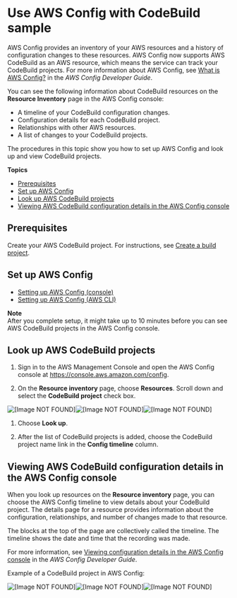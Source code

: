 # Use AWS Config with CodeBuild sample<a name="how-to-integrate-config"></a>

AWS Config provides an inventory of your AWS resources and a history of configuration changes to these resources\. AWS Config now supports AWS CodeBuild as an AWS resource, which means the service can track your CodeBuild projects\. For more information about AWS Config, see [What is AWS Config?](https://docs.aws.amazon.com/config/latest/developerguide/WhatIsConfig.html) in the *AWS Config Developer Guide*\.

You can see the following information about CodeBuild resources on the **Resource Inventory** page in the AWS Config console:
+ A timeline of your CodeBuild configuration changes\.
+ Configuration details for each CodeBuild project\.
+ Relationships with other AWS resources\.
+ A list of changes to your CodeBuild projects\.

The procedures in this topic show you how to set up AWS Config and look up and view CodeBuild projects\.

**Topics**
+ [Prerequisites](#how-to-create-a-build-project)
+ [Set up AWS Config](#setup-config)
+ [Look up AWS CodeBuild projects](#lookup-projects)
+ [Viewing AWS CodeBuild configuration details in the AWS Config console](#viewing-config-details)

## Prerequisites<a name="how-to-create-a-build-project"></a>

Create your AWS CodeBuild project\. For instructions, see [Create a build project](create-project.md)\.

## Set up AWS Config<a name="setup-config"></a>
+ [Setting up AWS Config \(console\)](https://docs.aws.amazon.com/config/latest/developerguide/gs-console.html)
+ [Setting up AWS Config \(AWS CLI\)](https://docs.aws.amazon.com/config/latest/developerguide/gs-cli.html)

**Note**  
After you complete setup, it might take up to 10 minutes before you can see AWS CodeBuild projects in the AWS Config console\.

## Look up AWS CodeBuild projects<a name="lookup-projects"></a>

1. Sign in to the AWS Management Console and open the AWS Config console at [https://console\.aws\.amazon\.com/config](https://console.aws.amazon.com/config)\. 

1. On the **Resource inventory** page, choose **Resources**\. Scroll down and select the **CodeBuild project** check box\.

     
![\[Image NOT FOUND\]](http://docs.aws.amazon.com/codebuild/latest/userguide/images/config-select-project.png)![\[Image NOT FOUND\]](http://docs.aws.amazon.com/codebuild/latest/userguide/)![\[Image NOT FOUND\]](http://docs.aws.amazon.com/codebuild/latest/userguide/)

   

1. Choose **Look up**\.

1. After the list of CodeBuild projects is added, choose the CodeBuild project name link in the **Config timeline** column\.

## Viewing AWS CodeBuild configuration details in the AWS Config console<a name="viewing-config-details"></a>

When you look up resources on the **Resource inventory** page, you can choose the AWS Config timeline to view details about your CodeBuild project\. The details page for a resource provides information about the configuration, relationships, and number of changes made to that resource\. 

The blocks at the top of the page are collectively called the timeline\. The timeline shows the date and time that the recording was made\.

For more information, see [Viewing configuration details in the AWS Config console](https://docs.aws.amazon.com/config/latest/developerguide/view-manage-resource-console.html) in the *AWS Config Developer Guide*\.

Example of a CodeBuild project in AWS Config:

![\[Image NOT FOUND\]](http://docs.aws.amazon.com/codebuild/latest/userguide/images/config-resources.png)![\[Image NOT FOUND\]](http://docs.aws.amazon.com/codebuild/latest/userguide/)![\[Image NOT FOUND\]](http://docs.aws.amazon.com/codebuild/latest/userguide/)